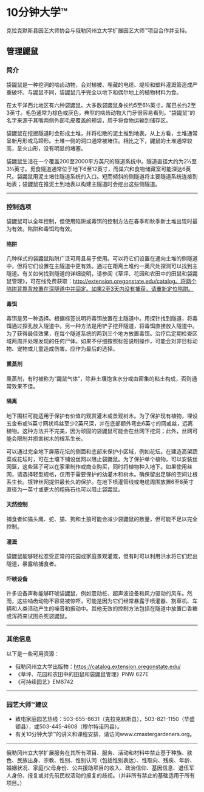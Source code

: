 # 10分钟大学™

克拉克默斯县园艺大师协会与俄勒冈州立大学扩展园艺大师™项目合作并支持。

## 管理鼹鼠

### 简介

袋鼹鼠是一种挖洞的啮齿动物，会对植被、埋藏的电缆、堤坝和塑料灌溉管造成严重破坏。与鼹鼠不同，袋鼹鼠几乎完全以地下和偶尔地上的植物材料为食。

在太平洋西北地区有六种袋鼹鼠。大多数袋鼹鼠身长约5至6½英寸，尾巴长约2至3英寸。毛色通常为棕色或灰色，典型的啮齿动物大门牙很容易看到。“袋鼹鼠”的名字来源于其嘴两侧外部毛皮覆盖的颊袋，用于将食物运输到储存区。

袋鼹鼠在挖掘隧道时会形成土堆，并将松散的泥土推到地表。从上方看，土堆通常呈新月形或马蹄形。土堆一侧的洞口通常被堵住。相比之下，鼹鼠的土堆通常较高，呈火山形，没有明显的堵塞。

袋鼹鼠生活在一个覆盖200至2000平方英尺的隧道系统中。隧道直径大约为2½至3½英寸。觅食隧道通常位于地下6至12英寸，而巢穴和食物储藏室可能深达6英尺。袋鼹鼠用泥土堵住隧道系统的入口。短而倾斜的侧隧道将主要隧道系统连接到地表；袋鼹鼠在推泥土到地表以构建主隧道时会挖出这些侧隧道。

---

### 控制选项

袋鼹鼠可以全年控制，但使用陷阱或毒饵的控制方法在春季和秋季新土堆出现时最为有效。陷阱和毒饵均有效。

#### 陷阱

几种样式的袋鼹鼠陷阱广泛可用且易于使用。可以将它们设置在通向土堆的侧隧道中，但将它们设置在主隧道中更有效。通过在距离土堆约一英尺处探测可以找到主隧道。有关如何找到隧道的详细说明，请参阅《草坪、花园和农田中的田鼠和袋鼹鼠管理》，可在线免费获取：http://extension.oregonstate.edu/catalog。将两个陷阱背靠背放置在深隧道中并固定。如果2至3天内没有捕获，请重新定位陷阱。

#### 毒饵

毒饵是另一种选择。根据标签说明将毒饵放置在主隧道中。用探针找到隧道，将毒饵通过探孔放入隧道中。另一种方法是用铲子挖开隧道，将毒饵直接放入隧道中。为了获得最佳效果，在每个隧道系统的两到三个地方放置毒饵。治疗后定期检查区域两周并处理发现的任何尸体。如果不仔细按照标签说明操作，可能会对非目标动物、宠物或儿童造成伤害。应作为最后的选择。

#### 熏蒸剂

熏蒸剂，有时被称为“鼹鼠气体”，除非土壤饱含水分或由密集的粘土构成，否则通常效果不佳。

#### 隔离

地下围栏可能适用于保护有价值的观赏灌木或景观树木。为了保护现有植物，埋设五金布或¾英寸网状鸡丝至少2英尺深，并在底部额外弯曲6英寸的网或丝，远离植物。这种方法并不完美，因为顽固的袋鼹鼠可能会在丝网下挖洞；此外，丝网可能会限制并损害树木的根系生长。

可以通过完全地下屏蔽花坛的侧面和底部来保护小区域，例如花坛。在建造高架蔬菜或花坛时，可在土壤下铺设丝网以阻止袋鼹鼠。为了保护单个植物，可以安装丝网篮，这些篮子可以在家里制作或商业购买，同时将植物种入地下。如果使用丝网，请选择轻型规格，仅用于需要保护的幼灌木和树木。确保留出足够的空间让根系生长。镀锌丝网提供最长久的保护。在地下喷灌管线或电缆周围放置6至8英寸直径为一英寸或更大的粗砾石也可以阻止袋鼹鼠。

#### 天然控制

捕食者如猫头鹰、蛇、猫、狗和土狼可能会减少袋鼹鼠的数量，但可能不足以完全控制。

#### 灌溉

袋鼹鼠能够轻松忍受正常的花园或家庭景观灌溉，但有时可以利用洪水将它们赶出隧道，暴露给捕食者。

#### 吓唬设备

许多设备声称能够吓唬袋鼹鼠，例如震动桩、超声波设备和风力驱动的风车。然而，这些啮齿动物不容易被惊吓，可能是因为它们经常暴露于喷灌器、割草机、车辆和人类活动产生的噪音和振动中。其他无效的控制方法包括在隧道中放置口香糖或泻药来试图杀死袋鼹鼠。

---

### 其他信息

以下是一些可用资源：

- 俄勒冈州立大学出版物：https://catalog.extension.oregonstate.edu/
- 《草坪、花园和农田中的田鼠和袋鼹鼠管理》PNW 627E
- 《可持续园艺》EM8742

---

### 园艺大师™建议

- 致电家庭园艺热线：503-655-8631（克拉克默斯县），503-821-1150（华盛顿县），或503-445-4608（穆尔特诺玛县）。
- 有关10分钟大学™的讲义和课程安排，请访问www.cmastergardeners.org。

---

俄勒冈州立大学扩展服务在其所有项目、服务、活动和材料中禁止基于种族、肤色、民族出身、宗教、性别、性别认同（包括性别表达）、性取向、残疾、年龄、婚姻状况、家庭/父母身份、公共援助项目的收入、政治信仰、基因信息、退伍军人身份、报复或对先前民权活动的报复的歧视。（并非所有禁止的基础适用于所有项目。）